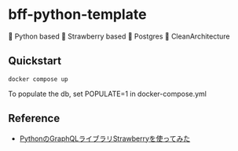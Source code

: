 # bff-python-template
 :snake: Python based
 :strawberry: Strawberry based 
 :seedling: Postgres
 :broom: CleanArchitecture

## Quickstart
```
docker compose up
```
To populate the db, set POPULATE=1 in docker-compose.yml


## Reference
 - [PythonのGraphQLライブラリStrawberryを使ってみた](https://qiita.com/nttpc-aiyo/items/bb946b864e67c2da9a53)